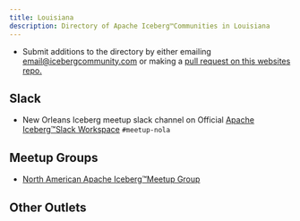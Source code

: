 ```yaml
---
title: Louisiana
description: Directory of Apache Iceberg™Communities in Louisiana
---
```


- Submit additions to the directory by either emailing email@icebergcommunity.com or making a [pull request on this websites repo.](https://github.com/AlexMercedCoder/iceberg-community)

## Slack

- New Orleans Iceberg meetup slack channel on Official [Apache Iceberg™Slack Workspace](https://iceberg.apache.org/community/) `#meetup-nola`

## Meetup Groups

- [North American Apache Iceberg™Meetup Group](https://www.meetup.com/na-apache-iceberg-meetups/)

## Other Outlets
